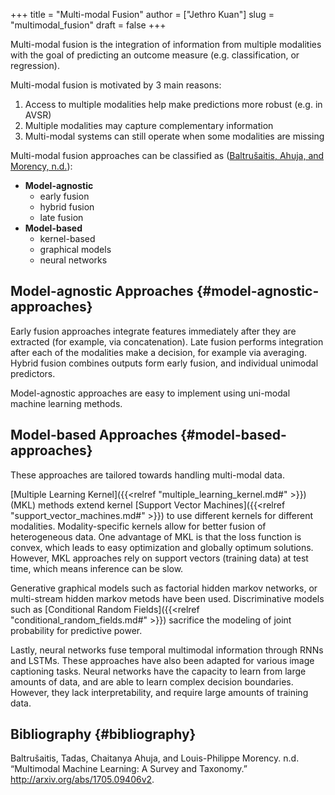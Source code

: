 +++
title = "Multi-modal Fusion"
author = ["Jethro Kuan"]
slug = "multimodal_fusion"
draft = false
+++

Multi-modal fusion is the integration of information from multiple
modalities with the goal of predicting an outcome measure (e.g.
classification, or regression).

Multi-modal fusion is motivated by 3 main reasons:

1.  Access to multiple modalities help make predictions more robust
    (e.g. in AVSR)
2.  Multiple modalities may capture complementary information
3.  Multi-modal systems can still operate when some modalities are
    missing

Multi-modal fusion approaches can be classified as
([Baltrušaitis, Ahuja, and Morency, n.d.](#org94e2faf)):

-   **Model-agnostic**
    -   early fusion
    -   hybrid fusion
    -   late fusion
-   **Model-based**
    -   kernel-based
    -   graphical models
    -   neural networks


## Model-agnostic Approaches {#model-agnostic-approaches}

Early fusion approaches integrate features immediately after they are
extracted (for example, via concatenation). Late fusion performs
integration after each of the modalities make a decision, for example
via averaging. Hybrid fusion combines outputs form early fusion, and
individual unimodal predictors.

Model-agnostic approaches are easy to implement using uni-modal
machine learning methods.


## Model-based Approaches {#model-based-approaches}

These approaches are tailored towards handling multi-modal data.

[Multiple Learning Kernel]({{<relref "multiple_learning_kernel.md#" >}}) (MKL) methods extend kernel [Support Vector
Machines]({{<relref "support_vector_machines.md#" >}}) to use different kernels for different modalities.
Modality-specific kernels allow for better fusion of heterogeneous
data. One advantage of MKL is that the loss function is convex, which
leads to easy optimization and globally optimum solutions. However,
MKL approaches rely on support vectors (training data) at test time,
which means inference can be slow.

Generative graphical models such as factorial hidden markov networks, or
multi-stream hidden markov metods have been used. Discriminative
models such as [Conditional Random Fields]({{<relref "conditional_random_fields.md#" >}}) sacrifice the modeling of
joint probability for predictive power.

Lastly, neural networks fuse temporal multimodal information through
RNNs and LSTMs. These approaches have also been adapted for various
image captioning tasks. Neural networks have the capacity to learn
from large amounts of data, and are able to learn complex decision
boundaries. However, they lack interpretability, and require large
amounts of training data.


## Bibliography {#bibliography}

<a id="org94e2faf"></a>Baltrušaitis, Tadas, Chaitanya Ahuja, and Louis-Philippe Morency. n.d. “Multimodal Machine Learning: A Survey and Taxonomy.” <http://arxiv.org/abs/1705.09406v2>.